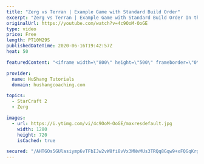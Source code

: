 ```yaml
---
title: "Zerg vs Terran | Example Game with Standard Build Order"
excerpt: "Zerg vs Terran | Example Game with Standard Build Order In this guide we learn how to defend early Terran attacks.  Coaching -------------------------------------------------------------------------- Interested in Starcraft lessons? Check out my website! I would love to help you improve and reach your"
originalUrl: https://youtube.com/watch?v=4c9OoM-OoGE
type: video
price: Free
length: PT10M29S
publishedDateTime: 2020-06-16T19:42:57Z
heat: 50

featuredContent: "<iframe width=\"800\" height=\"500\" frameborder=\"0\" src=\"https://www.youtube.com/embed/4c9OoM-OoGE\" allow=\"accelerometer; autoplay; encrypted-media; gyroscope; picture-in-picture\" allowfullscreen></iframe>"

provider:
  name: HuShang Tutorials
  domain: hushangcoaching.com

topics:
  - StarCraft 2
  - Zerg

images:
  - url: https://i.ytimg.com/vi/4c9OoM-OoGE/maxresdefault.jpg
    width: 1280
    height: 720
    isCached: true

secured: "/AHTGOs5GUlasiymp6vTFbIJw2vW8fi8vVx3MNvMUs3TRQq8Gqw9+xFQGqKrgKi3yojuhlmTry4+ouNda2VN9FPLuKAKrK7T3rrfaELRim+JGyvPriL/5syAEFnESrvHuyHIGEiVq4V8Lc8d4cqbows1Fq3eKALiFHUwmaYP1k4SAhx9YY+ieq373X7gNMVIw+G9sdfmVKPlHaXBrymEG7hgfRSYBUzRdxdOf4FBIbws6FsOrXIevCUCsbvXQgKTVbIHhdoAtH3sYfn4lJyP++USVWRM9lwbeydN8MIObN8Q7QPO09Rzdp+m1pLt/T8FDcj5pVxujPyG36LIDQWoJ6545b+hwd3xUl1RfU8J1H549MzX4M6nKdFn1i2GH+73NqV/7aHcDe69q7R8BOz+WyHtxf9Mmp8E1t5aXFqL4+E=;bM95QrEoS21wcugr4mwEqg=="
---
```


